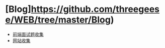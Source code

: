 # [Blog]https://github.com/threegeese/WEB/tree/master/Blog)

- [前端面试题收集](https://github.com/threegeese/WEB/tree/master/Blog/2019-03-02-web.md)
- [网站收集](https://github.com/threegeese/WEB/tree/master/Blog/2019-03-04-gather.md)
